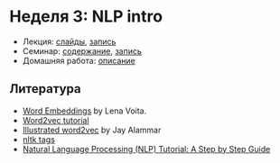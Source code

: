 # Неделя 3: NLP intro

* Лекция: [слайды](), [запись]()
* Семинар: [содержание](), [запись]()
* Домашняя работа: [описание]()

## Литература

* [Word Embeddings](https://lena-voita.github.io/nlp_course/word_embeddings.html) by Lena Voita.
* [Word2vec tutorial](http://mccormickml.com/2016/04/19/word2vec-tutorial-the-skip-gram-model/)
* [Illustrated word2vec](http://jalammar.github.io/illustrated-word2vec/) by Jay Alammar
* [nltk tags](https://medium.com/@muddaprince456/categorizing-and-pos-tagging-with-nltk-python-28f2bc9312c3)
* [Natural Language Processing (NLP) Tutorial: A Step by Step Guide](https://www.mygreatlearning.com/blog/natural-language-processing-tutorial/)
